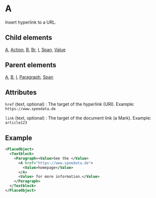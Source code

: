 # A



Insert hyperlink to a URL.



##  Child elements

[A](../a.md), [Action](../action.md), [B](../b.md), [Br](../br.md), [I](../i.md), [Span](../span.md), [Value](../value.md)

##  Parent elements

[A](../a.md), [B](../b.md), [I](../i.md), [Paragraph](../paragraph.md), [Span](../span.md)


## Attributes



`href` (text, optional)
:   The target of the hyperlink (URI). Example: `https://www.speedata.de`




`link` (text, optional)
:   The target of the document link (a Mark). Example: `article123`




## Example

```xml
<PlaceObject>
  <Textblock>
    <Paragraph><Value>See the </Value>
      <A href="https://www.speedata.de">
        <Value>homepage</Value>
      </A>
      <Value> for more information.</Value>
    </Paragraph>
  </Textblock>
</PlaceObject>
```






